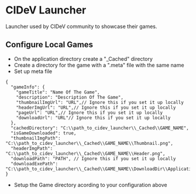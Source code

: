 # CIDeV Launcher

Launcher used by CIDeV community to showcase their games.


## Configure Local Games

* On the application directory create a "_Cached" directory
* Create a directory for the game with a ".meta" file with the same name
* Set up meta file
```
{
  "gameInfo": {
    "gameTitle": "Name Of The Game",
    "description": "Description Of The Game",
    "thumbnailImgUrl": "URL",// Ignore this if you set it up locally
    "headerImgUrl": "URL",// Ignore this if you set it up locally
    "pageUrl": "URL",// Ignore this if you set it up locally
    "downloadUrl": "URL"// Ignore this if you set it up locally
  },
  "cachedDirectory": "C:\\path_to_cidev_launcher\\_Cached\\GAME_NAME",
  "isGameDownloaded": true,
  "thumbnailImgPath": "C:\\path_to_cidev_launcher\\_Cached\\GAME_NAME\\Thumbnail.png",
  "headerImgPath": "C:\\path_to_cidev_launcher\\_Cached\\GAME_NAME\\Header.png",
  "downloadPath": "PATH", // Ignore this if you set it up locally
  "downloadExePath": "C:\\path_to_cidev_launcher\\_Cached\\GAME_NAME\\DownloadDir\\Application.exe"
}
```
* Setup the Game directory acording to your configuration above